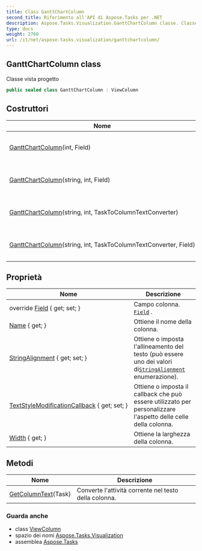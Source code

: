 ```yaml
---
title: Class GanttChartColumn
second_title: Riferimento all'API di Aspose.Tasks per .NET
description: Aspose.Tasks.Visualization.GanttChartColumn classe. Classe vista progetto
type: docs
weight: 2760
url: /it/net/aspose.tasks.visualization/ganttchartcolumn/
---
```

## GanttChartColumn class

Classe vista progetto

```csharp
public sealed class GanttChartColumn : ViewColumn
```

## Costruttori

| Nome | Descrizione |
| --- | --- |
| [GanttChartColumn](ganttchartcolumn/#constructor)(int, Field) | Inizializza una nuova istanza della classe GanttChartColumn. |
| [GanttChartColumn](ganttchartcolumn/#constructor_1)(string, int, Field) | Inizializza una nuova istanza della classe GanttChartColumn. |
| [GanttChartColumn](ganttchartcolumn/#constructor_2)(string, int, TaskToColumnTextConverter) | Inizializza una nuova istanza della classe GanttChartColumn. |
| [GanttChartColumn](ganttchartcolumn/#constructor_3)(string, int, TaskToColumnTextConverter, Field) | Inizializza una nuova istanza della classe GanttChartColumn. |

## Proprietà

| Nome | Descrizione |
| --- | --- |
| override [Field](../../aspose.tasks.visualization/ganttchartcolumn/field/) { get; set; } | Campo colonna. [`Field`](./field/) . |
| [Name](../../aspose.tasks.visualization/viewcolumn/name/) { get; } | Ottiene il nome della colonna. |
| [StringAlignment](../../aspose.tasks.visualization/viewcolumn/stringalignment/) { get; set; } | Ottiene o imposta l'allineamento del testo (può essere uno dei valori di[`StringAlignment`](../viewcolumn/stringalignment/) enumerazione). |
| [TextStyleModificationCallback](../../aspose.tasks.visualization/viewcolumn/textstylemodificationcallback/) { get; set; } | Ottiene o imposta il callback che può essere utilizzato per personalizzare l'aspetto delle celle della colonna. |
| [Width](../../aspose.tasks.visualization/viewcolumn/width/) { get; } | Ottiene la larghezza della colonna. |

## Metodi

| Nome | Descrizione |
| --- | --- |
| [GetColumnText](../../aspose.tasks.visualization/ganttchartcolumn/getcolumntext/)(Task) | Converte l'attività corrente nel testo della colonna. |

### Guarda anche

* class [ViewColumn](../viewcolumn/)
* spazio dei nomi [Aspose.Tasks.Visualization](../../aspose.tasks.visualization/)
* assemblea [Aspose.Tasks](../../)


